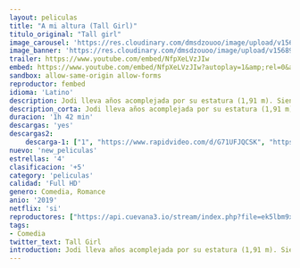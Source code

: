 ```yaml
---
layout: peliculas
title: "A mi altura (Tall Girl)"
titulo_original: "Tall girl"
image_carousel: 'https://res.cloudinary.com/dmsdzouoo/image/upload/v1568995959/tall-poster-min_mvjst1.jpg'
image_banner: 'https://res.cloudinary.com/dmsdzouoo/image/upload/v1568995959/tall-girl-min_kddson.jpg'
trailer: https://www.youtube.com/embed/NfpXeLVzJIw
embed: https://www.youtube.com/embed/NfpXeLVzJIw?autoplay=1&amp;rel=0&amp;hd=1&border=0&wmode=opaque&enablejsapi=1&modestbranding=1&controls=1&showinfo=0
sandbox: allow-same-origin allow-forms
reproductor: fembed
idioma: 'Latino'
description: Jodi lleva años acomplejada por su estatura (1,91 m). Siendo con mucho la chica más alta del instituto, nunca se ha sentido a gusto con su cuerpo. Después de años andando encorvada, aguantando burlas e intentando pasar desapercibida, por fin decide que ya es hora de superar sus inseguridades y se enreda en un trío amoroso en el instituto.
description_corta: Jodi lleva años acomplejada por su estatura (1,91 m). Siendo con mucho la chica más alta del instituto, nunca se ha sentido a gusto con su cuerpo. Después de años andando encorvada, aguantando burlas e intentando pasar desapercibida, por fin decide que ya es hora de superar sus inseguridades y se enreda en un trío amoroso en el instituto.
duracion: '1h 42 min'
descargas: 'yes'
descargas2:
    descarga-1: ["1", "https://www.rapidvideo.com/d/G71UFJQCSK", "https://www.google.com/s2/favicons?domain=openload.co","OpenLoad","https://res.cloudinary.com/imbriitneysam/image/upload/v1541473684/mexico.png", "Latino", "TS-Screener"]
nuevo: 'new_peliculas'
estrellas: '4'
clasificacion: '+5'
category: 'peliculas'
calidad: 'Full HD'
genero: Comedia, Romance
anio: '2019'
netflix: 'si'
reproductores: ["https://api.cuevana3.io/stream/index.php?file=ek5lbm9xYWNrS0xYMTZLa2xNbkdvY3ZTb3BtZng4TGp6ZFpobGFMUGtPREYxWjVtWUpTV281MlRaV0NVMHRIbTFOS25ZSmJSenFMWTEyeGthSlNXbzV6Q2YzT0h3YW0za3RDalpnPT0","https://streampelis.info/public/dist/index.html?id=9275fa4aec47de6f8ac0776b51120b28","https://gdriveplayer.co/embed2.php?link=Qq3LcwCb3HBLhxACarthqQOgMDcPAViNIEmKyoA6AhBw9RxZ%252BvwFBRW7oSBYQ1fl2yokvkwVUgu%252FKqORMe3A0A3x40N8V4FBWpd4S4BgfeUr7DJJHpCnesyXK%252Bf2CJRRja89gbDNeZtgxZXseSHOdihXcZojnI3ZUZDJaawKJA3Z8F6DNtvGjCZC1clO17DNo1BX%252F3dhAMfAzQgoKF3qW5","https://api.cuevana3.io/rr/gd.php?h=ek5lbm9xYWNrS0xJMVp5b21KREk0dFBLbjVkaHhkRGdrOG1jbnBpUnhhS1Zsb2lXZExlenJMYVRpSWlVMDVtNjJOaHBrM25FdUw3RnU0UjZqS3JYdGRTU3FadVkyUT09"]
tags:
- Comedia
twitter_text: Tall Girl
introduction: Jodi lleva años acomplejada por su estatura (1,91 m). Siendo con mucho la chica más alta del instituto, nunca se ha sentido a gusto con su cuerpo. Después de años andando encorvada, aguantando burlas e intentando pasar desapercibida, por fin decide que ya es hora de superar sus inseguridades y se enreda en un trío amoroso en el instituto.
---
```



 







